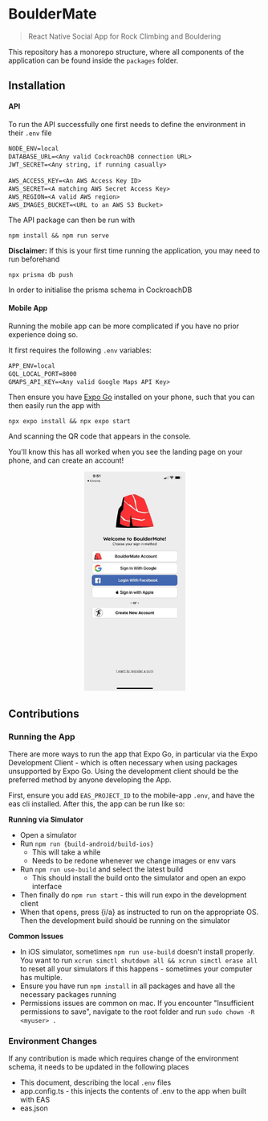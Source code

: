# BoulderMate
> React Native Social App for Rock Climbing and Bouldering

This repository has a monorepo structure, where all components of the application can be found inside the `packages` folder.

## Installation

#### API

To run the API successfully one first needs to define the environment in their `.env` file

```
NODE_ENV=local
DATABASE_URL=<Any valid CockroachDB connection URL>
JWT_SECRET=<Any string, if running casually>

AWS_ACCESS_KEY=<An AWS Access Key ID>
AWS_SECRET=<A matching AWS Secret Access Key>
AWS_REGION=<A valid AWS region>
AWS_IMAGES_BUCKET=<URL to an AWS S3 Bucket>
```

The API package can then be run with
```
npm install && npm run serve
```

**Disclaimer:** 
If this is your first time running the application, you may need to run beforehand
```
npx prisma db push
```
In order to initialise the prisma schema in CockroachDB

#### Mobile App

Running the mobile app can be more complicated if you have no prior experience doing so.

It first requires the following `.env` variables:
```
APP_ENV=local
GQL_LOCAL_PORT=8000
GMAPS_API_KEY=<Any valid Google Maps API Key>
```

Then ensure you have <a href="https://expo.dev/client">Expo Go</a> installed on your phone, such that you can then easily run the app with
```
npx expo install && npx expo start
```
And scanning the QR code that appears in the console.

You'll know this has all worked when you see the landing page on your phone, and can create an account!

<p align="center">
  <img src="./packages/mobile-app/assets/images/landing_page.jpeg" width="40%">
</p>

## Contributions

### Running the App

There are more ways to run the app that Expo Go, in particular via the Expo Development Client - which is often necessary when using packages unsupported by Expo Go. Using the development client should be the preferred method by anyone developing the App.

First, ensure you add `EAS_PROJECT_ID` to the mobile-app `.env`, and have the eas cli installed. After this, the app can be run like so:

**Running via Simulator**
- Open a simulator
- Run ```npm run {build-android/build-ios}```
  - This will take a while
  - Needs to be redone whenever we change images or env vars
- Run ```npm run use-build``` and select the latest build
  - This should install the build onto the simulator and open an expo interface
- Then finally do ```npm run start``` - this will run expo in the development client
- When that opens, press {i/a} as instructed to run on the appropriate OS. Then the development build should be running on the simulator

**Common Issues**

- In iOS simulator, sometimes ```npm run use-build``` doesn't install properly. You want to run ```xcrun simctl shutdown all && xcrun simctl erase all``` to reset all your simulators if this happens - sometimes your computer has multiple.
- Ensure you have run  ```npm install``` in all packages and have all the necessary packages running
- Permissions issues are common on mac. If you encounter "Insufficient permissions to save", navigate to the root folder and run ```sudo chown -R <myuser> .```

### Environment Changes
If any contribution is made which requires change of the environment schema, it needs to be updated in the following places
  - This document, describing the local `.env` files
  - app.config.ts - this injects the contents of .env to the app when built with EAS
  - eas.json